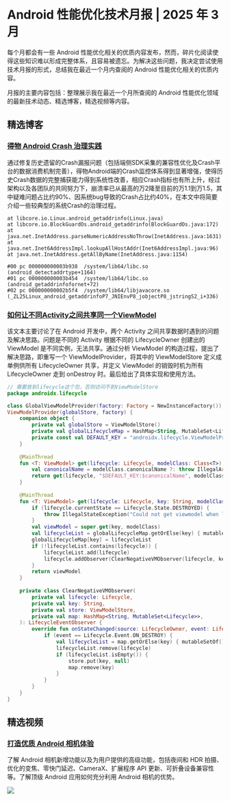 # Android 性能优化技术月报 | 2025 年 3 月
每个月都会有一些 Android 性能优化相关的优质内容发布，然而，碎片化阅读使得这些知识难以形成完整体系，且容易被遗忘。为解决这些问题，我决定尝试使用技术月报的形式，总结我在最近一个月内查阅的 Android 性能优化相关的优质内容。

月报的主要内容包括：整理展示我在最近一个月所查阅的 Android 性能优化领域的最新技术动态、精选博客，精选视频等内容。

## 精选博客
### [得物 Android Crash 治理实践](https://juejin.cn/post/7481104876887048243)
通过修复历史遗留的Crash漏报问题（包括端侧SDK采集的兼容性优化及Crash平台的数据消费机制完善），得物Android端的Crash监控体系得到显著增强，使得历史Crash数据的完整捕获能力得到系统性改善，相应Crash指标也有所上升，经过架构以及各团队的共同努力下，崩溃率已从最高的万2降至目前的万1.1到万1.5，其中疑难问题占比约90%、因系统bug导致的Crash占比约40%，在本文中将简要介绍一些较典型的系统Crash的治理过程。

```
at libcore.io.Linux.android_getaddrinfo(Linux.java)
at libcore.io.BlockGuardOs.android_getaddrinfo(BlockGuardOs.java:172)
at java.net.InetAddress.parseNumericAddressNoThrow(InetAddress.java:1631)
at java.net.Inet6AddressImpl.lookupAllHostAddr(Inet6AddressImpl.java:96)
at java.net.InetAddress.getAllByName(InetAddress.java:1154)

#00 pc 000000000003b938  /system/lib64/libc.so (android_detectaddrtype+1164)
#01 pc 000000000003b454  /system/lib64/libc.so (android_getaddrinfofornet+72)
#02 pc 000000000002b5f4  /system/lib64/libjavacore.so (_ZL25Linux_android_getaddrinfoP7_JNIEnvP8_jobjectP8_jstringS2_i+336)
```

### [如何让不同Activity之间共享同一个ViewModel](https://juejin.cn/post/7366913974624059427)
该文本主要讨论了在 Android 开发中，两个 Activity 之间共享数据时遇到的问题及解决思路。问题是不同的 Activity 根据不同的 LifecycleOwner 创建出的 ViewModel 是不同实例，无法共享。通过分析 ViewModel 的构造过程，提出了解决思路，即重写一个 ViewModelProvider，将其中的 ViewModelStore 定义成单例供所有 LifecycleOwner 共享，并定义 ViewModel 的销毁时机为所有 LifecycleOwner 走到 onDestroy 时。最后给出了具体实现和使用方法。

```kotlin
// 需要放到lifecycle这个包，否则访问不到ViewModelStore
package androidx.lifecycle

class GlobalViewModelProvider(factory: Factory = NewInstanceFactory()) :  
ViewModelProvider(globalStore, factory) {  
    companion object {  
        private val globalStore = ViewModelStore()  
        private val globalLifecycleMap = HashMap<String, MutableSet<Lifecycle>>()  
        private const val DEFAULT_KEY = "androidx.lifecycle.ViewModelProvider.DefaultKey"  
    }  
  
    @MainThread  
    fun <T: ViewModel> get(lifecycle: Lifecycle, modelClass: Class<T>): T {  
        val canonicalName = modelClass.canonicalName ?: throw IllegalArgumentException("Local and anonymous classes can not be ViewModels")  
        return get(lifecycle, "$DEFAULT_KEY:$canonicalName", modelClass)  
    }  
  
    @MainThread  
    fun <T: ViewModel> get(lifecycle: Lifecycle, key: String, modelClass: Class<T>): T {  
        if (lifecycle.currentState == Lifecycle.State.DESTROYED) {  
            throw IllegalStateException("Could not get viewmodel when lifecycle was destroyed")  
        }  
        val viewModel = super.get(key, modelClass)  
        val lifecycleList = globalLifecycleMap.getOrElse(key) { mutableSetOf() }  
        globalLifecycleMap[key] = lifecycleList  
        if (!lifecycleList.contains(lifecycle)) {  
            lifecycleList.add(lifecycle)  
            lifecycle.addObserver(ClearNegativeVMObserver(lifecycle, key, globalStore, globalLifecycleMap))  
        }  
        return viewModel  
    }  
  
    private class ClearNegativeVMObserver(  
        private val lifecycle: Lifecycle,  
        private val key: String,  
        private val store: ViewModelStore,  
        private val map: HashMap<String, MutableSet<Lifecycle>>,  
    ): LifecycleEventObserver { 
        override fun onStateChanged(source: LifecycleOwner, event: Lifecycle.Event) { 
            if (event == Lifecycle.Event.ON_DESTROY) {  
                val lifecycleList = map.getOrElse(key) { mutableSetOf() }  
                lifecycleList.remove(lifecycle)  
                if (lifecycleList.isEmpty()) {  
                    store.put(key, null)  
                    map.remove(key)  
                }  
            }  
        }  
    }  
}
```

## 精选视频
### [打造优质 Android 相机体验](https://www.bilibili.com/video/BV1UP411Y7Jn/)
了解 Android 相机新增功能以及为用户提供的高级功能，包括夜间和 HDR 拍摄、优化的变焦、零快门延迟、CameraX、扩展程序 API 更新、可折叠设备兼容性等。了解顶级 Android 应用如何充分利用 Android 相机的优势。

![](https://raw.gitmirror.com/RicardoJiang/resource/refs/heads/main/2025/march/p7.png)